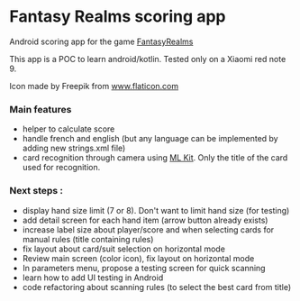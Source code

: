 # Fantasy Realms scoring app
Android scoring app for the game [FantasyRealms](https://boardgamegeek.com/boardgame/223040/fantasy-realms)

This app is a POC to learn android/kotlin.
Tested only on a Xiaomi red note 9.

Icon made by Freepik from www.flaticon.com

### Main features
- helper to calculate score
- handle french and english (but any language can be implemented by adding new strings.xml file)
- card recognition through camera using [ML Kit](https://developers.google.com/ml-kit/vision/text-recognition/android). Only the title of the card used for recognition.

### Next steps : 
- display hand size limit (7 or 8). Don't want to limit hand size (for testing)
- add detail screen for each hand item (arrow button already exists)
- increase label size about player/score and when selecting cards for manual rules (title containing rules)
- fix layout about card/suit selection on horizontal mode
- Review main screen (color icon), fix layout on horizontal mode
- In parameters menu, propose a testing screen for quick scanning
- learn how to add UI testing in Android
- code refactoring about scanning rules (to select the best card from title)
